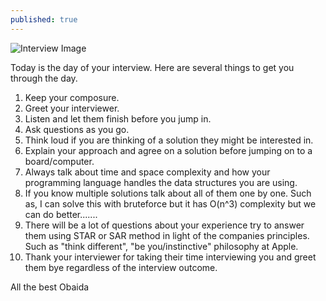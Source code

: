 ```yaml
---
published: true
---
```


![Interview Image]({{site.baseurl}}/_posts/interview.png)

Today is the day of your interview. Here are several things to get you through the day.
1. Keep your composure.
1. Greet your interviewer.
1. Listen and let them finish before you jump in.
1. Ask questions as you go.
1. Think loud if you are thinking of a solution they might be interested in.
1. Explain your approach and agree on a solution before jumping on to a board/computer.
1. Always talk about time and space complexity and how your programming language handles the data structures you are using.
1. If you know multiple solutions talk about all of them one by one. Such as, I can solve this with bruteforce but it has O(n^3) complexity but we can do better.......
1. There will be a lot of questions about your experience try to answer them using STAR or SAR method in light of the companies principles. Such as "think different", "be you/instinctive" philosophy at Apple.
1. Thank your interviewer for taking their time interviewing you and greet them bye regardless of the interview outcome.

All the best
Obaida
